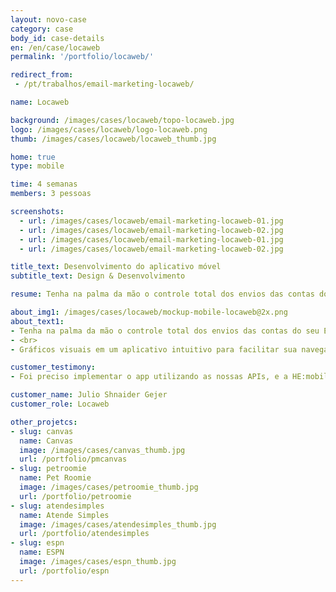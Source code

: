 ```yaml
---
layout: novo-case
category: case
body_id: case-details
en: /en/case/locaweb
permalink: '/portfolio/locaweb/'

redirect_from:
 - /pt/trabalhos/email-marketing-locaweb/

name: Locaweb

background: /images/cases/locaweb/topo-locaweb.jpg
logo: /images/cases/locaweb/logo-locaweb.png
thumb: /images/cases/locaweb/locaweb_thumb.jpg

home: true
type: mobile

time: 4 semanas
members: 3 pessoas

screenshots:
  - url: /images/cases/locaweb/email-marketing-locaweb-01.jpg
  - url: /images/cases/locaweb/email-marketing-locaweb-02.jpg
  - url: /images/cases/locaweb/email-marketing-locaweb-01.jpg
  - url: /images/cases/locaweb/email-marketing-locaweb-02.jpg

title_text: Desenvolvimento do aplicativo móvel
subtitle_text: Design & Desenvolvimento

resume: Tenha na palma da mão o controle total dos envios das contas do seu Email Marketing.

about_img1: /images/cases/locaweb/mockup-mobile-locaweb@2x.png
about_text1:
- Tenha na palma da mão o controle total dos envios das contas do seu Email Marketing. Você poderá checar o desempenho de suas campanhas sem precisar ligar o computador, em qualquer lugar. Informações e gráficos sobre status de envio da campanha, taxas de abertura, taxas de clique e muito mais.
- <br>
- Gráficos visuais em um aplicativo intuitivo para facilitar sua navegação e compreensão dos dados.

customer_testimony:
- Foi preciso implementar o app utilizando as nossas APIs, e a HE:mobile realizou isto praticamente sem perguntar nada para nós, de forma super tranquila. Através da HE:mobile nós conseguimos acelerar o nosso backlog, e a experiência deles com dispositivos móveis foi fundamental para atingirmos os resultados que esperávamos.

customer_name: Julio Shnaider Gejer
customer_role: Locaweb

other_projetcs:
- slug: canvas
  name: Canvas
  image: /images/cases/canvas_thumb.jpg
  url: /portfolio/pmcanvas
- slug: petroomie
  name: Pet Roomie
  image: /images/cases/petroomie_thumb.jpg
  url: /portfolio/petroomie
- slug: atendesimples
  name: Atende Simples
  image: /images/cases/atendesimples_thumb.jpg
  url: /portfolio/atendesimples
- slug: espn
  name: ESPN
  image: /images/cases/espn_thumb.jpg
  url: /portfolio/espn
---
```

